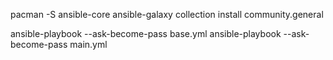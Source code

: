 pacman -S ansible-core
ansible-galaxy collection install community.general

ansible-playbook --ask-become-pass base.yml
ansible-playbook --ask-become-pass main.yml
